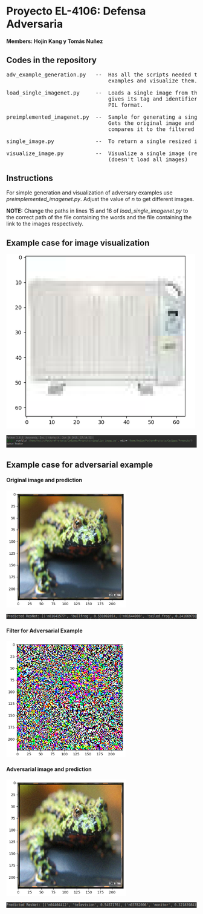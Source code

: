 # Proyecto EL-4106: Defensa Adversaria

#### Members: Hojin Kang y Tomás Nuñez

## Codes in the repository
<pre>
adv_example_generation.py   --  Has all the scripts needed to generate adversarial
                                examples and visualize them.
                                
load_single_imagenet.py     --  Loads a single image from the ImageNet library and
                                gives its tag and identifier. Image is loaded in
                                PIL format.
                                
preimplemented_imagenet.py  --  Sample for generating a single adversarial example.
                                Gets the original image and its prediction, and
                                compares it to the filtered image and its predictiong.
                                
single_image.py             --  To return a single resized image and its tag

visualize_image.py          --  Visualize a single image (resized) and its tag 
                                (doesn't load all images)
</pre>

## Instructions

For simple generation and visualization of adversary examples use <i>preimplemented_imagenet.py</i>.
Adjust the value of <i>n</i> to get different images.

<b>NOTE:</b> Change the paths in lines 15 and 16 of <i>load_single_imagenet.py</i> to the
correct path of the file containing the words and the file containing the link to the images
respectively.
## Example case for image visualization

![Example image](Examples/example_image.png)

![Example text](Examples/example_text.png)

## Example case for adversarial example

#### Original image and prediction
![Example image](Examples/original_image.png)

![Example image](Examples/original_pred.png)

#### Filter for Adversarial Example
![Example image](Examples/filter.png)

#### Adversarial image and prediction
![Example image](Examples/adversarial_example.png)

![Example image](Examples/adversarial_pred.png)